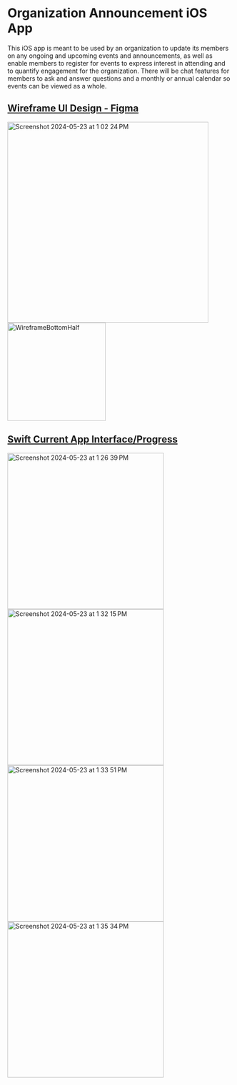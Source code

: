 <h1> Organization Announcement iOS App </h1>
<p>This iOS app is meant to be used by an organization to update its members on any ongoing and upcoming events and announcements, as well as enable members to register for events to express interest in attending and to quantify engagement for the organization. There will be chat features for members to ask and answer questions and a monthly or annual calendar so events can be viewed as a whole.</p>
<h2><u>Wireframe UI Design - Figma</u></h2>
<img width="450" alt="Screenshot 2024-05-23 at 1 02 24 PM" src="https://github.com/iamaseda/Group-Announcement-App-iOS/assets/75149107/3ec0d51d-3e13-4ce2-b8fd-e9fd9a085548">
<img height="220" alt="WireframeBottomHalf" src="https://github.com/iamaseda/Group-Announcement-App-iOS/assets/75149107/b82154d2-5e15-416d-834d-abe77443b05a">
<h2><u>Swift Current App Interface/Progress</u></h2>
<img width="350" alt="Screenshot 2024-05-23 at 1 26 39 PM" src="https://github.com/iamaseda/Group-Announcement-App-iOS/assets/75149107/70902376-ced2-4bd5-bd52-6e0defbef3d1">
<img width="350" alt="Screenshot 2024-05-23 at 1 32 15 PM" src="https://github.com/iamaseda/Group-Announcement-App-iOS/assets/75149107/51350163-e026-4501-b53d-519d89eae375">
<img width="350" alt="Screenshot 2024-05-23 at 1 33 51 PM" src="https://github.com/iamaseda/Group-Announcement-App-iOS/assets/75149107/baff3bf2-3361-4216-b9d1-899182adad17">
<img width="350" alt="Screenshot 2024-05-23 at 1 35 34 PM" src="https://github.com/iamaseda/Group-Announcement-App-iOS/assets/75149107/b6a35afd-3862-43ec-a4af-72af37ed1c3c">
